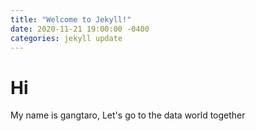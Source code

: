 ```yaml
---
title: "Welcome to Jekyll!"
date: 2020-11-21 19:00:00 -0400
categories: jekyll update
---
```


# Hi
My name is gangtaro, Let's go to the data world together
